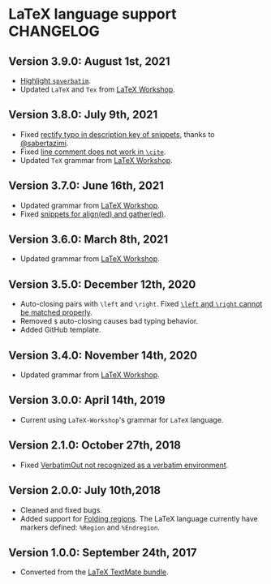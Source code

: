 # LaTeX language support CHANGELOG

## Version 3.9.0: August 1st, 2021
- [Highlight `spverbatim`](https://github.com/AREA44/vscode-LaTeX-support/issues/16).
- Updated `LaTeX` and `Tex` from [LaTeX Workshop](https://github.com/James-Yu/LaTeX-Workshop).

## Version 3.8.0: July 9th, 2021
- Fixed [rectify typo in description key of snippets](https://github.com/AREA44/vscode-LaTeX-support/pull/15), thanks to [@sabertazimi](https://github.com/sabertazimi).
- Fixed [line comment does not work in `\cite`](https://github.com/AREA44/vscode-LaTeX-support/issues/14).
- Updated `TeX` grammar from [LaTeX Workshop](https://github.com/James-Yu/LaTeX-Workshop).

## Version 3.7.0: June 16th, 2021
- Updated grammar from [LaTeX Workshop](https://github.com/James-Yu/LaTeX-Workshop).
- Fixed [snippets for align(ed) and gather(ed)](https://github.com/AREA44/vscode-LaTeX-support/issues/13).

## Version 3.6.0: March 8th, 2021
- Updated grammar from [LaTeX Workshop](https://github.com/James-Yu/LaTeX-Workshop).

## Version 3.5.0: December 12th, 2020
- Auto-closing pairs with `\left` and `\right`. Fixed [`\left` and `\right` cannot be matched properly](https://github.com/AREA44/vscode-LaTeX-support/issues/9).
- Removed `$` auto-closing causes bad typing behavior.
- Added GitHub template.

## Version 3.4.0: November 14th, 2020
- Updated grammar from [LaTeX Workshop](https://github.com/James-Yu/LaTeX-Workshop).

## Version 3.0.0: April 14th, 2019
- Current using `LaTeX-Workshop`'s grammar for `LaTeX` language.

## Version 2.1.0: October 27th, 2018
- Fixed [VerbatimOut not recognized as a verbatim environment](https://github.com/ProAdd-ons/vscode-LaTeX-support/issues/6).

## Version 2.0.0: July 10th,2018
- Cleaned and fixed bugs.
- Added support for [Folding regions](https://code.visualstudio.com/updates/v1_17#_folding-regions). The LaTeX language currently have markers defined: `%Region` and `%Endregion`.

## Version 1.0.0: September 24th, 2017
- Converted from the [LaTeX TextMate bundle](https://github.com/textmate/latex.tmbundle).
